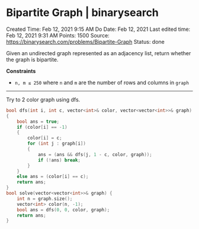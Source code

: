 # Bipartite Graph | binarysearch

Created Time: Feb 12, 2021 9:15 AM
Do Date: Feb 12, 2021
Last edited time: Feb 12, 2021 9:31 AM
Points: 1500
Source: https://binarysearch.com/problems/Bipartite-Graph
Status: done

Given an undirected graph represented as an adjacency list, return whether the graph is bipartite.

**Constraints**

- `n, m ≤ 250` where `n` and `m` are the number of rows and columns in `graph`

---

Try to 2 color graph using dfs. 

```cpp
bool dfs(int i, int c, vector<int>& color, vector<vector<int>>& graph)
{
    bool ans = true; 
    if (color[i] == -1)
    {
        color[i] = c; 
        for (int j : graph[i])
        {
            ans = (ans && dfs(j, 1 - c, color, graph));
            if (!ans) break; 
        }
    }
    else ans = (color[i] == c); 
    return ans; 
}
bool solve(vector<vector<int>>& graph) {
    int n = graph.size(); 
    vector<int> color(n, -1); 
    bool ans = dfs(0, 0, color, graph); 
    return ans; 
}
```